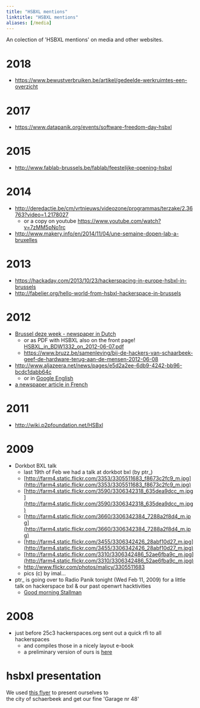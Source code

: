 ```yaml
---
title: "HSBXL mentions"
linktitle: "HSBXL mentions"
aliases: [/media]
---
```


An colection of 'HSBXL mentions' on media and other websites.


# 2018
- https://www.bewustverbruiken.be/artikel/gedeelde-werkruimtes-een-overzicht

# 2017
- https://www.datapanik.org/events/software-freedom-day-hsbxl

# 2015
- http://www.fablab-brussels.be/fablab/feestelijke-opening-hsbxl

# 2014
- http://deredactie.be/cm/vrtnieuws/videozone/programmas/terzake/2.36763?video=1.2178027
  - or a copy on youtube https://www.youtube.com/watch?v=7zMM5pNo1rc
- http://www.makery.info/en/2014/11/04/une-semaine-dopen-lab-a-bruxelles

# 2013
- https://hackaday.com/2013/10/23/hackerspacing-in-europe-hsbxl-in-brussels
- http://fabelier.org/hello-world-from-hsbxl-hackerspace-in-brussels

# 2012
- [Brussel deze week - newspaper in Dutch](images/Brussel-deze-week-hsbxl-20120606.png)
  - or as PDF with HSBXL also on the front page! [HSBXL_in_BDW1332_on_2012-06-07.pdf](docs/HSBXL_in_BDW1332_on_2012-06-07.pdf)
  - https://www.bruzz.be/samenleving/bij-de-hackers-van-schaarbeek-geef-de-hardware-terug-aan-de-mensen-2012-06-08
- http://www.aljazeera.net/news/pages/e5d2a2ee-6db9-4242-bb96-bcdc1dabb64c
  - or in [Google English](http://translate.google.com/translate?sl=ar&tl=en&js=n&prev=_t&hl=en&ie=UTF-8&layout=2&eotf=1&u=http%3A%2F%2Fwww.aljazeera.net%2Fnews%2Fpages%2Fe5d2a2ee-6db9-4242-bb96-bcdc1dabb64c%3FGoogleStatID%3D21)
- [a newspaper article in French](docs/Lesoir_20120427_hsbxl_150.png)

# 2011
- http://wiki.p2pfoundation.net/HSBxl

# 2009
- Dorkbot BXL talk
  - last 19th of Feb we had a talk at dorkbot bxl (by ptr_)
  - [http://farm4.static.flickr.com/3353/3305511683_f8673c2fc9_m.jpg](http://farm4.static.flickr.com/3353/3305511683_f8673c2fc9_m.jpg)
  - [http://farm4.static.flickr.com/3590/3306342318_635dea9dcc_m.jpg](http://farm4.static.flickr.com/3590/3306342318_635dea9dcc_m.jpg)
  - [http://farm4.static.flickr.com/3660/3306342384_7288a2f8d4_m.jpg](http://farm4.static.flickr.com/3660/3306342384_7288a2f8d4_m.jpg)
  - [http://farm4.static.flickr.com/3455/3306342426_28abf10d27_m.jpg](http://farm4.static.flickr.com/3455/3306342426_28abf10d27_m.jpg)
  - [http://farm4.static.flickr.com/3310/3306342486_52ae6fba9c_m.jpg](http://farm4.static.flickr.com/3310/3306342486_52ae6fba9c_m.jpg)
  - http://www.flickr.com/photos/malicy/3305511683
  - pics (c) by imal…
- ptr_ is going over to Radio Panik tonight (Wed Feb 11, 2009) for a little talk on hackerspace bxl & our past openwrt hacktivities
  - [Good morning Stallman](http://www.radiopanik.org/spip/spip.php?rubrique164)
 
# 2008
- just before 25c3 hackerspaces.org sent out a quick rfi to all hackerspaces
  - and compiles those in a nicely layout e-book
  - a preliminary version of ours is [here](docs/038_voidpointer.pdf)

# hsbxl presentation
We used [this flyer](docs/hsbxl-presentation.pdf) to present ourselves to  
the city of schaerbeek and get our fine 'Garage nr 48'

